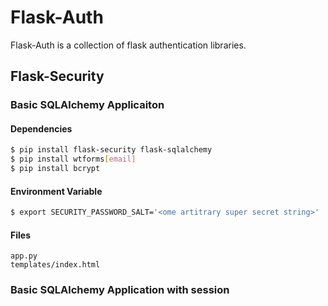 # Flask-Auth

Flask-Auth is a collection of flask authentication libraries. 

## Flask-Security

### Basic SQLAlchemy Applicaiton

#### Dependencies
```bash
$ pip install flask-security flask-sqlalchemy
$ pip install wtforms[email]
$ pip install bcrypt
```

#### Environment Variable
```bash
$ export SECURITY_PASSWORD_SALT='<ome artitrary super secret string>'
```

#### Files
```
app.py
templates/index.html
```

### Basic SQLAlchemy Application with session